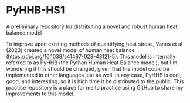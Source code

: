 # PyHHB-HS1
A preliminary repository for distributing a novel and robust human heat balance model

To improve upon existing methods of quantifying heat stress, Vanos et al (2023) created a novel model of human heat balance (https://doi.org/10.1038/s41467-023-43121-5). This model is internally referred to as PyHHB (the Python Human Heat Balance model), but I'm wondering if this should be changed, given that the model could be implemented in other languages just as well. In any case, PyHHB is cool, good, and interesting, so it is high time it be distributed to the public. This practice repository is a place for me to practice using GitHub to share my improvements to this model.
